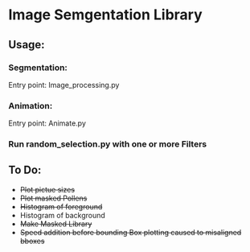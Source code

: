 # Image Semgentation Library

## Usage:

### Segmentation:

Entry point: Image_processing.py

### Animation:

Entry point: Animate.py

### Run random_selection.py with one or more Filters

## To Do:

- ~~Plot pictue sizes~~
- ~~Plot masked Pollens~~
- ~~Histogram of foreground~~
- Histogram of background
- ~~Make Masked Library~~
- ~~Speed addition before bounding Box plotting caused to misaligned bboxes~~
